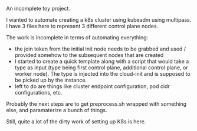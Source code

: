 An incomplete toy project.

I wanted to automate creating a k8s cluster using kubeadm using multipass. I have 3 files here to represent 3 different control plane nodes.

The work is incomplete in terms of automating everything:
- the join token from the initial init node needs to be grabbed and used / provided somehow to the subsequent nodes that are created
- I started to create a quick template along with a script that would take a type as input (type being first control plane, additional control plane, or worker node). The type is injected into the cloud-init and is supposed to be picked up by the instance.
- left to do are things like cluster endpoint configuration, pod cidr configurations, etc.

Probably the next steps are to get preprocess.sh wrapped with something else, and paramaterize a bunch of things.

Still, quite a lot of the dirty work of setting up K8s is here.
